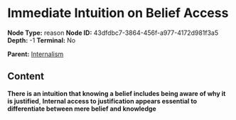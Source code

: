 # Immediate Intuition on Belief Access

**Node Type:** reason
**Node ID:** 43dfdbc7-3864-456f-a977-4172d981f3a5
**Depth:** -1
**Terminal:** No

**Parent:** [Internalism](internalism.md)

## Content

**There is an intuition that knowing a belief includes being aware of why it is justified**, **Internal access to justification appears essential to differentiate between mere belief and knowledge**
